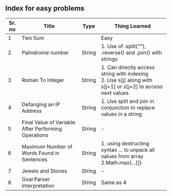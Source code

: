 ## Index for easy problems

| Sr. no         | Title                                             |Type | Thing Learned                               |
| -------------- |---------------------------------------------------|-----|---------------------------------------------|
|1               |Two Sum                                            ||Easy                                         |
|2               |Palindrome number                                  |String|1. Use of .split(""), .reverse() and .join() with strings                                        |
|3               |Roman To Integer                                   |String|1. Can directly access string with indexing <br> 2. Use s[j] along with s[j+1] or s[j+2] to access next values |
|4               |Defanging an IP Address                            |String|1. Use split and join in conjunction to replace values in a string  |
|5               |Final Value of Variable After Performing Operations|String| - |
|6               |Maximum Number of Words Found in Sentences         |String|1. using destructing syntax ... to unpack all values from array <br> 2.Math.max(...[])  |
|7               |Jewels and Stones           |String | - |
|8               | Goal Parser Interpretation |String |Same as 4    |